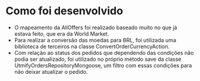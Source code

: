 # Como foi desenvolvido

* O mapeamento da AllOffers foi realizado baseado muito no que já estava feito, que era da World Market.
* Para realizar a conversão das moedas para BRL, foi utilizada uma biblioteca de terceiros na classe ConvertOrderCurrencyAction.
* Com relação ao status dos pedidos que dependendo das condições não podia ser atualizado, foi utilizado no próprio método save da classe UtmifyOrdersRepositoryMongoose, um filtro com essas condições para não deixar atualizar o pedido.
